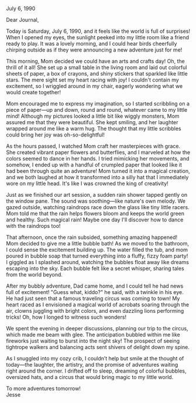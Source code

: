 
July 6, 1990

Dear Journal,

Today is Saturday, July 6, 1990, and it feels like the world is full of surprises! When I opened my eyes, the sunlight peeked into my little room like a friend ready to play. It was a lovely morning, and I could hear birds cheerfully chirping outside as if they were announcing a new adventure just for me!

This morning, Mom decided we could have an arts and crafts day! Oh, the thrill of it all! She set up a small table in the living room and laid out colorful sheets of paper, a box of crayons, and shiny stickers that sparkled like little stars. The mere sight set my heart racing with joy! I couldn't contain my excitement, so I wriggled around in my chair, eagerly wondering what we would create together!

Mom encouraged me to express my imagination, so I started scribbling on a piece of paper—up and down, round and round, whatever came to my little mind! Although my pictures looked a little bit like wiggly monsters, Mom assured me that they were beautiful. She kept smiling, and her laughter wrapped around me like a warm hug. The thought that my little scribbles could bring her joy was oh-so-delightful!

As the hours passed, I watched Mom craft her masterpieces with grace. She created vibrant paper flowers and butterflies, and I marveled at how the colors seemed to dance in her hands. I tried mimicking her movements, and somehow, I ended up with a handful of crumpled paper that looked like it had been through quite an adventure! Mom turned it into a magical creation, and we both laughed at how it transformed into a silly hat that I immediately wore on my little head. It's like I was crowned the king of creativity!

Just as we finished our art session, a sudden rain shower tapped gently on the window pane. The sound was soothing—like nature's own melody. We gazed outside, watching raindrops race down the glass like tiny little racers. Mom told me that the rain helps flowers bloom and keeps the world green and healthy. Such magical rain! Maybe one day I'll discover how to dance with the raindrops too!

That afternoon, once the rain subsided, something amazing happened! Mom decided to give me a little bubble bath! As we moved to the bathroom, I could sense the excitement building up. The water filled the tub, and mom poured in bubble soap that turned everything into a fluffy, fizzy foam party! I giggled as I splashed around, watching the bubbles float away like dreams escaping into the sky. Each bubble felt like a secret whisper, sharing tales from the world beyond.

After my bubbly adventure, Dad came home, and I could tell he had news full of excitement! "Guess what, kiddo?" he said, with a twinkle in his eye. He had just seen that a famous traveling circus was coming to town! My heart raced as I envisioned a magical world of acrobats soaring through the air, clowns juggling with bright colors, and even dazzling lions performing tricks! Oh, how I longed to witness such wonders!

We spent the evening in deeper discussions, planning our trip to the circus, which made me beam with glee. The anticipation bubbled within me like fireworks just waiting to burst into the night sky! The prospect of seeing tightrope walkers and balancing acts sent shivers of delight down my spine. 

As I snuggled into my cozy crib, I couldn’t help but smile at the thought of today—the laughter, the artistry, and the promise of adventures waiting right around the corner. I drifted off to sleep, dreaming of colorful bubbles, oversized hats, and a circus that would bring magic to my little world.

To more adventures tomorrow!  
Jesse
